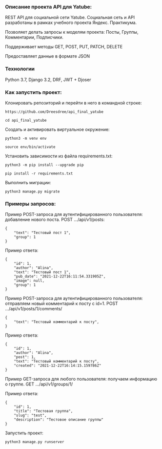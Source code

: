 ### Описание проекта API для Yatube:

REST API для социальной сети Yatube. 
Социальная сеть и API разработаны в рамках учебного проекта Яндекс. Практикума.

Позволяет делать запросы к моделям проекта: Посты, Группы, Комментарии, Подписчики.

Поддерживает методы GET, POST, PUT, PATCH, DELETE

Предоставляет данные в формате JSON

### Технологии
Python 3.7, Django 3.2, DRF, JWT + Djoser

### Как запустить проект:

Клонировать репозиторий и перейти в него в командной строке:

```
https://github.com/Dreesdree/api_final_yatube
```

```
cd api_final_yatube
```

Cоздать и активировать виртуальное окружение:

```
python3 -m venv env
```

```
source env/bin/activate
```

Установить зависимости из файла requirements.txt:

```
python3 -m pip install --upgrade pip
```

```
pip install -r requirements.txt
```

Выполнить миграции:

```
python3 manage.py migrate
```
### Примеры запросов:

Пример POST-запроса для аутентифицированного пользователя: добавление нового поста.
POST .../api/v1/posts:

```
{
    "text": "Тестовый пост 1",
    "group": 1
}
```

Пример ответа:

```
{
    "id": 1,
    "author": "Alina",
    "text": "Тестовый пост 1",
    "pub_date": "2021-12-22T16:11:54.331905Z",
    "image": null,
    "group": 1
}
```

Пример POST-запроса для аутентифицированного пользователя: отправляем новый комментарий к посту с id=1.
POST .../api/v1/posts/1/comments/

```
{
    "text": "Тестовый комментарий к посту",
}
```

Пример ответа:

```
{
    "id": 1,
    "author": "Alina",
    "post": 1,
    "text": "Тестовый комментарий к посту",
    "created": "2021-12-22T16:14:15.159786Z"
}
```

Пример GET-запроса для любого пользователя: получаем информацию о группе.
GET .../api/v1/groups/1/

Пример ответа:

```
{
    "id": 1,
    "title": "Тестовая группа",
    "slug": "test",
    "description": "Тестовое описание группы"
}
```

Запустить проект:

```
python3 manage.py runserver
```
